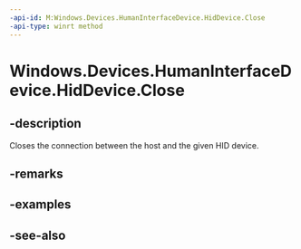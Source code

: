 ----api-id: M:Windows.Devices.HumanInterfaceDevice.HidDevice.Close
-api-type: winrt method
---<!-- Method syntaxpublic void Close()--># Windows.Devices.HumanInterfaceDevice.HidDevice.Close## -descriptionCloses the connection between the host and the given HID device.## -remarks## -examples## -see-also
